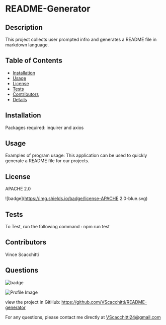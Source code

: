 
  # README-Generator

  ## Description
  This project collects user prompted infro and generates a README file in markdown language.

  ## Table of Contents
  - [Installation](#installation)
  - [Usage](#usage)
  - [License](#license)
  - [Tests](#tests)
  - [Contributors](#contributors)
  - [Details](#details)

  ## Installation
  Packages required: inquirer and axios

  ## Usage
  Examples of program usage: This application can be used to quickly generate a README file for our projects.

  ## License
  APACHE 2.0
  
![badge](https://img.shields.io/badge/license-APACHE 2.0-blue.svg)

  ## Tests
  To Test, run the following command : npm run test

  ## Contributors
  Vince Scacchitti

  ## Questions
  
![badge](https://img.shields.io/badge/Github-VScacchitti-4cbbb9)
  
![Profile Image](https://github.com/VScacchitti.png?size=50)
  
view the project in GitHub: https://github.com/VScacchitti/README-generator
  
For any questions, please contact me directly at VScacchitti24@gmail.com

